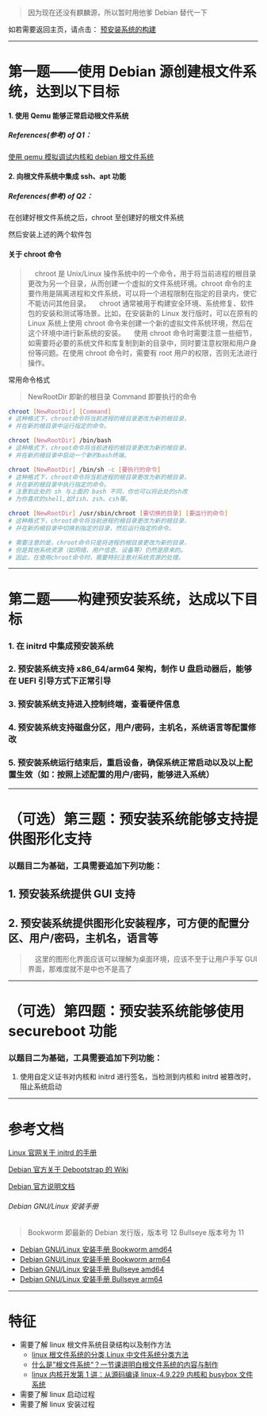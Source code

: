 > 因为现在还没有麒麟源，所以暂时用他爹 Debian 替代一下

如若需要返回主页，请点击：
[预安装系统的构建](./README.md)

---

# 第一题——使用 Debian 源创建根文件系统，达到以下目标

#### 1. 使用 Qemu 能够正常启动根文件系统

##### References(参考) of Q1：

[使用 qemu 模拟调试内核和 debian 根文件系统](https://www.bbsmax.com/A/WpdK7VrodV/)

#### 2. 向根文件系统中集成 ssh、apt 功能

##### References(参考) of Q2：

在创建好根文件系统之后，chroot 至创建好的根文件系统

然后安装上述的两个软件包

#### **关于 chroot 命令**

> &emsp;chroot 是 Unix/Linux 操作系统中的一个命令，用于将当前进程的根目录更改为另一个目录，从而创建一个虚拟的文件系统环境。chroot 命令的主要作用是隔离进程和文件系统，可以将一个进程限制在指定的目录内，使它不能访问其他目录。
> &emsp;chroot 通常被用于构建安全环境、系统修复、软件包的安装和测试等场景。比如，在安装新的 Linux 发行版时，可以在原有的 Linux 系统上使用 chroot 命令来创建一个新的虚拟文件系统环境，然后在这个环境中进行新系统的安装。
> &emsp;使用 chroot 命令时需要注意一些细节，如需要将必要的系统文件和库复制到新的目录中，同时要注意权限和用户身份等问题。在使用 chroot 命令时，需要有 root 用户的权限，否则无法进行操作。

常用命令格式

> NewRootDir 即新的根目录
> Command 即要执行的命令

```bash
chroot [NewRootDir] [Command]
# 这种格式下，chroot命令将当前进程的根目录更改为新的根目录，
# 并在新的根目录中运行指定的命令。

chroot [NewRootDir] /bin/bash
# 这种格式下，chroot命令将当前进程的根目录更改为新的根目录，
# 并在新的根目录中启动一个新的bash终端。

chroot [NewRootDir] /bin/sh -c [要执行的命令]
# 这种格式下，chroot命令将当前进程的根目录更改为新的根目录，
# 并在新的根目录中执行指定的命令。
# 注意到此处的 sh 与上面的 bash 不同，你也可以将此处的sh改
# 为你喜欢的shell,如fish、zsh、csh等。

chroot [NewRootDir] /usr/sbin/chroot [要切换的目录] [要运行的命令]
# 这种格式下，chroot命令将当前进程的根目录更改为新的根目录，
# 并在新的根目录中切换到指定的目录，然后运行指定的命令。

# 需要注意的是，chroot命令只是将进程的根目录更改为新的目录，
# 但是其他系统资源（如网络、用户信息、设备等）仍然是原来的。
# 因此，在使用chroot命令时，需要特别注意对系统资源的处理。
```

---

# 第二题——构建预安装系统，达成以下目标

### 1. 在 initrd 中集成预安装系统

### 2. 预安装系统支持 x86_64/arm64 架构，制作 U 盘启动器后，能够在 UEFI 引导方式下正常引导

### 3. 预安装系统支持进入控制终端，查看硬件信息

### 4. 预安装系统支持磁盘分区，用户/密码，主机名，系统语言等配置修改

### 5. 预安装系统运行结束后，重启设备，确保系统正常启动以及以上配置生效（如：按照上述配置的用户/密码，能够进入系统）

---

# （可选）第三题：预安装系统能够支持提供图形化支持

### 以题目二为基础，工具需要追加下列功能：

## 1. 预安装系统提供 GUI 支持

## 2. 预安装系统提供图形化安装程序，可方便的配置分区、用户/密码，主机名，语言等

> &emsp;这里的图形化界面应该可以理解为桌面环境，应该不至于让用户手写 GUI 界面，那难度就不是中也不是高了

---

# （可选）第四题：预安装系统能够使用 secureboot 功能

### 以题目二为基础，工具需要追加下列功能：

1. 使用自定义证书对内核和 initrd 进行签名，当检测到内核和 initrd 被篡改时，阻止系统启动

---

# 参考文档

[Linux 官网关于 initrd 的手册](https://www.kernel.org/doc/html/latest/admin-guide/initrd.html)

[Debian 官方关于 Debootstrap 的 Wiki](https://wiki.debian.org/zh_CN/Debootstrap)

[Debian 官方说明文档](https://www.debian.org/doc/index.zh-cn.html)

###### Debian GNU/Linux 安装手册

> Bookworm 即最新的 Debian 发行版，版本号 12
> Bullseye 版本号为 11

- [Debian GNU/Linux 安装手册 Bookworm amd64](https://www.debian.org/releases/bookworm/amd64/index.zh-cn.html)
- [Debian GNU/Linux 安装手册 Bookworm arm64](https://www.debian.org/releases/bookworm/arm64/index.zh-cn.html)
- [Debian GNU/Linux 安装手册 Bullseye amd64](https://www.debian.org/releases/bullseye/amd64/index.zh-cn.html)
- [Debian GNU/Linux 安装手册 Bullseye arm64](https://www.debian.org/releases/bullseye/arm64/index.zh-cn.html)

---

# 特征

- 需要了解 linux 根文件系统目录结构以及制作方法
  - [linux 根文件系统的分类,Linux 中文件系统分类方法](https://blog.csdn.net/weixin_42099151/article/details/116870301)
  - [什么是”根文件系统“？一节课讲明白根文件系统的内容与制作](https://www.bilibili.com/video/BV1UD4y1q7pt/?spm_id_from=333.337.search-card.all.click&vd_source=e4cb7ef37d816fd7e84f261ab447a94e)
  - [linux 内核开发第 1 讲：从源码编译 linux-4.9.229 内核和 busybox 文件系统](https://www.bilibili.com/video/BV1Vo4y117Xx/?spm_id_from=333.788&vd_source=e4cb7ef37d816fd7e84f261ab447a94e)
- 需要了解 linux 启动过程
- 需要了解 linux 安装过程
